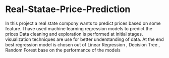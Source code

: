 # Real-Statae-Price-Prediction
In this project a real state compony wants to predict prices based on some feature.
I have used machine learning regression models to predict the prices Data cleaning and exploration is performed at initial stages. 
visualization techniques are use for better understanding of data.
At the end best regression model is chosen out of Linear Regression , Decision Tree , Random Forest base on the performance of the models
